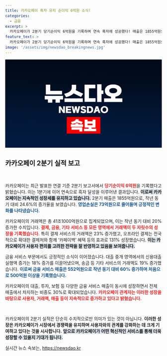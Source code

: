 ```yaml
---
title: 카카오페이 흑자 유지 순이익 6억원 소식!
categories:
  - 금융
excerpt: >
  카카오페이가 2분기 당기순이익 6억원을 기록하며 연속 흑자에 성공했다! 매출은 1855억원으로 작년보다 24.6% 증가, 금융 서비스 매출도 60% 상승! 카카오페이의 성장 스토리가 새롭게 펼쳐졌다. 클릭해 자세히 알아보세요!
feature_text: >
  카카오페이가 2분기 당기순이익 6억원을 기록하며 연속 흑자에 성공했다! 매출은 1855억원으로 작년보다 24.6% 증가, 금융 서비스 매출도 60% 상승! 카카오페이의 성장 스토리가 새롭게 펼쳐졌다. 클릭해 자세히 알아보세요!
image: '/assets/img/newsdao_breakingnews.jpg'
---
```


<p><img src="/assets/img/newsdao_breakingnews.jpg" alt="ranknews 속보" /></p>

<h2 data-ke-size="size26">카카오페이 2분기 실적 보고</h2>

<p data-ke-size="size16">&nbsp;</p>

<p>카카오페이는 최근 발표한 연결 기준 2분기 보고서에서 <b><span style="color: #ee2323;">당기순이익 6억원</span></b>을 기록했다고 밝혔습니다. 이는 1분기에 이어 연속으로 흑자 달성을 이루어낸 결과입니다. <b><span style="background-color: #21538527;">이로써 카카오페이는 지속적인 성장세를 유지하고 있습니다.</span></b> 2분기 매출은 1855억원으로, 작년 동기 대비 24.6%의 증가율을 보였습니다. <b><span style="color: #1a5490;">영업손실은 73억원으로 줄어들며 긍정적인 변화를 나타냈습니다.</span></b> </p>

<p>카카오페이의 거래액은 총 41조1000억원으로 집계되었으며, 이는 작년 동기 대비 20% 증가한 수치입니다. <b><span style="color: #ee2323;">결제, 금융, 기타 서비스 등 모든 영역에서 거래액이 두 자릿수의 성장을 기록했습니다.</span></b> 특히 결제 서비스의 거래액은 23% 증가했고, 오프라인 결제는 전국적으로 확대한 결제처와 함께 ‘카페이백’ 혜택 등의 효과로 131% 성장했습니다. <b><span style="background-color: #21538527;">이는 카카오페이가 사용자 편의를 고려한 전략을 잘 반영하고 있음을 보여줍니다.</span></b> </p>

<p>금융 서비스 부문에서도 긍정적인 소식이 이어졌습니다. 대출 중개 영역에서의 신용대출 실행액 증가는 18% 증가를 이끌어냈으며, 송금 등 기타 서비스의 거래액도 19% 증가했습니다. <b><span style="color: #1a5490;">이로써 금융 서비스 매출은 552억원으로 작년 동기 대비 60% 증가하며 처음으로 500억원 이상을 기록했습니다.</span></b> </p>

<p>카카오페이의 대출, 투자, 보험 등 다양한 금융 서비스 매출이 동시에 성장하면서 전체 매출에서 차지하는 비중도 30%로 확대되었습니다. <b><span style="color: #ee2323;">카카오페이 관계자는 이러한 성장을 바탕으로 사용자, 거래액, 매출 등이 지속적으로 증가하고 있다고 밝혔습니다.</span></b> </p>

<p data-ke-size="size16">&nbsp;</p>

<p>카카오페이의 2분기 실적은 단순히 수치적으로만 의미가 있는 것이 아닙니다. <strong>이러한 성장은 카카오페이가 시장에서 경쟁력을 유지하며 사용자와의 관계를 강화하는 데 크게 기여하고 있다는 것을 시사합니다.</strong> <b><span style="background-color: #21538527;">앞으로 카카오페이가 어떤 혁신적인 서비스를 통해 더욱 성장할 수 있을지 기대가 됩니다.</span></b></p>
실시간 뉴스 속보는, <a href="https://newsdao.kr" rel="dofollow">https://newsdao.kr</a>


